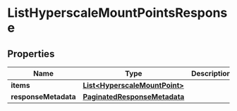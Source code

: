 

# ListHyperscaleMountPointsResponse


## Properties

Name | Type | Description | Notes
------------ | ------------- | ------------- | -------------
**items** | [**List&lt;HyperscaleMountPoint&gt;**](HyperscaleMountPoint.md) |  |  [optional]
**responseMetadata** | [**PaginatedResponseMetadata**](PaginatedResponseMetadata.md) |  |  [optional]




